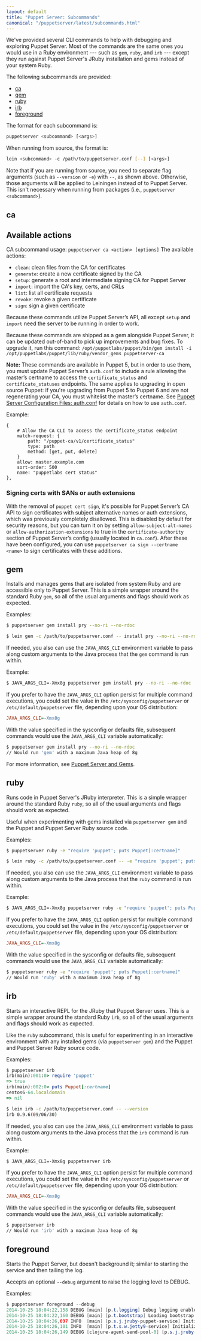 ```yaml
---
layout: default
title: "Puppet Server: Subcommands"
canonical: "/puppetserver/latest/subcommands.html"
---
```



We've provided several CLI commands to help with debugging and
exploring Puppet Server. Most of the commands are the same ones you would use
in a Ruby environment --- such as `gem`, `ruby`, and `irb` --- except they run
against Puppet Server's JRuby installation and gems instead of your system Ruby.

The following subcommands are provided:

* [ca](#ca)
* [gem](#gem)
* [ruby](#ruby)
* [irb](#irb)
* [foreground](#foreground)

The format for each subcommand is:

~~~sh
puppetserver <subcommand> [<args>]
~~~

When running from source, the format is:

~~~sh
lein <subcommand> -c /path/to/puppetserver.conf [--] [<args>]
~~~

Note that if you are running from source, you need to separate flag arguments (such as `--version` or `-e`) with `--`, as shown above. Otherwise, those arguments will be applied to Leiningen instead of to Puppet Server. This isn't necessary when running from
packages (i.e., `puppetserver <subcommand>`).

## ca

## Available actions
CA subcommand usage: `puppetserver ca <action> [options]`
The available actions:
- `clean`: clean files from the CA for certificates
- `generate`: create a new certificate signed by the CA
- `setup`: generate a root and intermediate signing CA for Puppet Server
- `import`: import the CA's key, certs, and CRLs
- `list`: list all certificate requests
- `revoke`: revoke a given certificate
- `sign`: sign a given certificate

Because these commands utilize Puppet Server’s API, all except `setup` and `import` need the server to be running in order to work.

Because these commands are shipped as a gem alongside Puppet Server, it can be updated out-of-band to pick up improvements and bug fixes. To upgrade it, run this command: `/opt/puppetlabs/puppet/bin/gem install -i /opt/puppetlabs/puppet/lib/ruby/vendor_gems puppetserver-ca`

**Note:** These commands are available in Puppet 5, but in order to use them, you must update Puppet Server’s `auth.conf` to include a rule allowing the master’s certname to access the `certificate_status` and `certificate_statuses` endpoints. The same applies to upgrading in open source Puppet: if you're upgrading from Puppet 5 to Puppet 6 and are not regenerating your CA, you must whitelist the master’s certname. See [Puppet Server Configuration Files: auth.conf](/puppetserver/latest/config_file_auth.html) for details on how to use `auth.conf`.

Example:
```
{
    # Allow the CA CLI to access the certificate_status endpoint
    match-request: {
        path: "/puppet-ca/v1/certificate_status"
        type: path
        method: [get, put, delete]
    }
    allow: master.example.com
    sort-order: 500
    name: "puppetlabs cert status"
},
```

### Signing certs with SANs or auth extensions
With the removal of `puppet cert sign`, it's possible for Puppet Server’s CA API to sign certificates with subject alternative names or auth extensions, which was previously completely disallowed. This is disabled by default for security reasons, but you can turn it on by setting `allow-subject-alt-names` or `allow-authorization-extensions` to true in the `certificate-authority` section of Puppet Server’s config (usually located in `ca.conf`). After these have been configured, you can use `puppetserver ca sign --certname <name>` to sign certificates with these additions.

## gem

Installs and manages gems that are isolated from system Ruby and are accessible only to Puppet Server. This is a simple wrapper around the standard Ruby `gem`, so all of the
usual arguments and flags should work as expected.

Examples:

~~~sh
$ puppetserver gem install pry --no-ri --no-rdoc
~~~

~~~sh
$ lein gem -c /path/to/puppetserver.conf -- install pry --no-ri --no-rdoc
~~~

If needed, you also can use the `JAVA_ARGS_CLI` environment variable to pass
along custom arguments to the Java process that the `gem` command is run within.
 
Example:

~~~sh
$ JAVA_ARGS_CLI=-Xmx8g puppetserver gem install pry --no-ri --no-rdoc
~~~

If you prefer to have the `JAVA_ARGS_CLI` option persist for multiple command
executions, you could set the value in the `/etc/sysconfig/puppetserver` or
`/etc/default/puppetserver` file, depending upon your OS distribution:

~~~ini
JAVA_ARGS_CLI=-Xmx8g
~~~

With the value specified in the sysconfig or defaults file, subsequent commands
would use the `JAVA_ARGS_CLI` variable automatically:

~~~sh
$ puppetserver gem install pry --no-ri --no-rdoc
// Would run 'gem' with a maximum Java heap of 8g
~~~

For more information, see [Puppet Server and Gems](./gems.markdown).

## ruby

Runs code in Puppet Server's JRuby interpreter. This is a simple wrapper
around the standard Ruby `ruby`, so all of the usual arguments and flags should
work as expected.

Useful when experimenting with gems installed via `puppetserver gem` and the
Puppet and Puppet Server Ruby source code.

Examples:

~~~sh
$ puppetserver ruby -e "require 'puppet'; puts Puppet[:certname]"
~~~

~~~sh
$ lein ruby -c /path/to/puppetserver.conf -- -e "require 'puppet'; puts Puppet[:certname]"
~~~

If needed, you also can use the `JAVA_ARGS_CLI` environment variable to pass
along custom arguments to the Java process that the `ruby` command is run within.
 
Example:

~~~sh
$ JAVA_ARGS_CLI=-Xmx8g puppetserver ruby -e "require 'puppet'; puts Puppet[:certname]"
~~~

If you prefer to have the `JAVA_ARGS_CLI` option persist for multiple command
executions, you could set the value in the `/etc/sysconfig/puppetserver` or
`/etc/default/puppetserver` file, depending upon your OS distribution:

~~~ini
JAVA_ARGS_CLI=-Xmx8g
~~~

With the value specified in the sysconfig or defaults file, subsequent commands
would use the `JAVA_ARGS_CLI` variable automatically:

~~~sh
$ puppetserver ruby -e "require 'puppet'; puts Puppet[:certname]"
// Would run 'ruby' with a maximum Java heap of 8g
~~~

## irb

Starts an interactive REPL for the JRuby that Puppet Server uses. This is a simple wrapper
around the standard Ruby `irb`, so all of the usual arguments and flags should
work as expected.

Like the `ruby` subcommand, this is useful for experimenting in an interactive
environment with any installed gems (via `puppetserver gem`) and the
Puppet and Puppet Server Ruby source code.

Examples:

~~~ruby
$ puppetserver irb
irb(main):001:0> require 'puppet'
=> true
irb(main):002:0> puts Puppet[:certname]
centos6-64.localdomain
=> nil
~~~

~~~sh
$ lein irb -c /path/to/puppetserver.conf -- --version
irb 0.9.6(09/06/30)
~~~

If needed, you also can use the `JAVA_ARGS_CLI` environment variable to pass
along custom arguments to the Java process that the `irb` command is run within.
 
Example:

~~~sh
$ JAVA_ARGS_CLI=-Xmx8g puppetserver irb
~~~

If you prefer to have the `JAVA_ARGS_CLI` option persist for multiple command
executions, you could set the value in the `/etc/sysconfig/puppetserver` or
`/etc/default/puppetserver` file, depending upon your OS distribution:

~~~ini
JAVA_ARGS_CLI=-Xmx8g
~~~

With the value specified in the sysconfig or defaults file, subsequent commands
would use the `JAVA_ARGS_CLI` variable automatically:

~~~sh
$ puppetserver irb
// Would run 'irb' with a maximum Java heap of 8g
~~~

## foreground

Starts the Puppet Server, but doesn't background it; similar to starting the service
and then tailing the log.

Accepts an optional `--debug` argument to raise the logging level to DEBUG.

Examples:

~~~java
$ puppetserver foreground --debug
2014-10-25 18:04:22,158 DEBUG [main] [p.t.logging] Debug logging enabled
2014-10-25 18:04:22,160 DEBUG [main] [p.t.bootstrap] Loading bootstrap config from specified path: '/etc/puppetserver/bootstrap.cfg'
2014-10-25 18:04:26,097 INFO  [main] [p.s.j.jruby-puppet-service] Initializing the JRuby service
2014-10-25 18:04:26,101 INFO  [main] [p.t.s.w.jetty9-service] Initializing web server(s).
2014-10-25 18:04:26,149 DEBUG [clojure-agent-send-pool-0] [p.s.j.jruby-puppet-agents] Initializing JRubyPuppet instances with the following settings:
~~~
